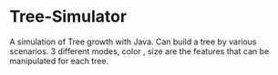 # Tree-Simulator
A simulation of Tree growth with Java.
Can build a tree by various scenarios.
3 different modes, color , size are the features that can be manipulated for each tree.
